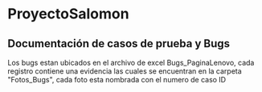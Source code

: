 # ProyectoSalomon
## Documentación de casos de prueba y Bugs
Los bugs estan ubicados en el archivo de excel Bugs_PaginaLenovo, cada registro contiene una evidencia las cuales se encuentran en la carpeta "Fotos_Bugs", cada foto esta nombrada con el numero de caso ID
